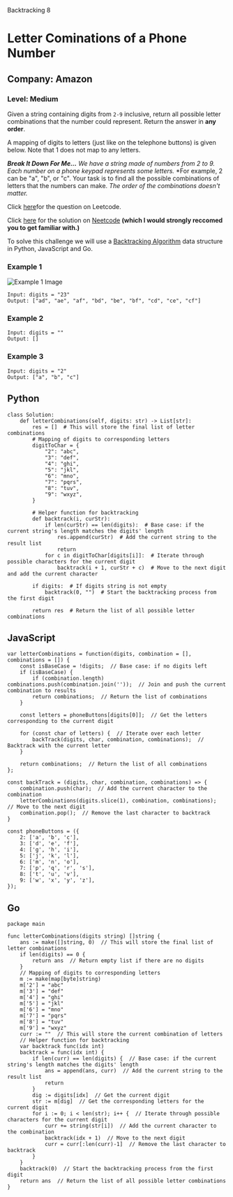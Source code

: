 Backtracking 8
# Letter Cominations of a Phone Number
## Company: Amazon
### Level: Medium

Given a string containing digits from `2-9` inclusive, return all possible letter combinations that the number could represent. Return the answer in **any order**.

A mapping of digits to letters (just like on the telephone buttons) is given below. Note that 1 does not map to any letters.

***Break It Down For Me...***
*We have a string made of numbers from 2 to 9. Each number on a phone keypad represents some letters.*
*For example, 2 can be "a", "b", or "c". Your task is to find all the possible combinations of letters that the numbers can make. 
*The order of the combinations doesn't matter.*

Click [here](https://leetcode.com/problems/palindrome-partitioning/description/)for the question on Leetcode.

Click [here](https://www.youtube.com/watch?v=3jvWodd7ht0) for the solution on [Neetcode](https://neetcode.io/) **(which I would strongly reccomed you to get familiar with.)**

To solve this challenge we will use a [Backtracking Algorithm](https://www.simplilearn.com/tutorials/data-structure-tutorial/backtracking-algorithm#:~:text=Backtracking%20is%20an%20algorithmic%20technique,meet%20them%20will%20be%20removed.) data structure in Python, JavaScript and Go.

### Example 1
![Example 1 Image](https://assets.leetcode.com/uploads/2022/03/15/1200px-telephone-keypad2svg.png)
```
Input: digits = "23"
Output: ["ad", "ae", "af", "bd", "be", "bf", "cd", "ce", "cf"]
```

### Example 2
```
Input: digits = ""
Output: []
```


### Example 3
```
Input: digits = "2"
Output: ["a", "b", "c"]
```

## Python
```
class Solution:
    def letterCombinations(self, digits: str) -> List[str]:
        res = []  # This will store the final list of letter combinations
        # Mapping of digits to corresponding letters
        digitToChar = {
            "2": "abc",
            "3": "def",
            "4": "ghi",
            "5": "jkl",
            "6": "mno",
            "7": "pqrs",
            "8": "tuv",
            "9": "wxyz",
        }

        # Helper function for backtracking
        def backtrack(i, curStr):
            if len(curStr) == len(digits):  # Base case: if the current string's length matches the digits' length
                res.append(curStr)  # Add the current string to the result list
                return
            for c in digitToChar[digits[i]]:  # Iterate through possible characters for the current digit
                backtrack(i + 1, curStr + c)  # Move to the next digit and add the current character

        if digits:  # If digits string is not empty
            backtrack(0, "")  # Start the backtracking process from the first digit

        return res  # Return the list of all possible letter combinations
```

## JavaScript
```
var letterCombinations = function(digits, combination = [], combinations = []) {
    const isBaseCase = !digits;  // Base case: if no digits left
    if (isBaseCase) {
        if (combination.length) combinations.push(combination.join(''));  // Join and push the current combination to results
        return combinations;  // Return the list of combinations
    }

    const letters = phoneButtons[digits[0]];  // Get the letters corresponding to the current digit

    for (const char of letters) {  // Iterate over each letter
        backTrack(digits, char, combination, combinations);  // Backtrack with the current letter
    }

    return combinations;  // Return the list of all combinations
};

const backTrack = (digits, char, combination, combinations) => {
    combination.push(char);  // Add the current character to the combination
    letterCombinations(digits.slice(1), combination, combinations);  // Move to the next digit
    combination.pop();  // Remove the last character to backtrack
}

const phoneButtons = ({
    2: ['a', 'b', 'c'],
    3: ['d', 'e', 'f'],
    4: ['g', 'h', 'i'],
    5: ['j', 'k', 'l'],
    6: ['m', 'n', 'o'],
    7: ['p', 'q', 'r', 's'],
    8: ['t', 'u', 'v'],
    9: ['w', 'x', 'y', 'z'],
});
```

## Go
```
package main

func letterCombinations(digits string) []string {
    ans := make([]string, 0)  // This will store the final list of letter combinations
    if len(digits) == 0 {
        return ans  // Return empty list if there are no digits
    }
    // Mapping of digits to corresponding letters
    m := make(map[byte]string)
    m['2'] = "abc"
    m['3'] = "def"
    m['4'] = "ghi"
    m['5'] = "jkl"
    m['6'] = "mno"
    m['7'] = "pqrs"
    m['8'] = "tuv"
    m['9'] = "wxyz"
    curr := ""  // This will store the current combination of letters
    // Helper function for backtracking
    var backtrack func(idx int)
    backtrack = func(idx int) {
        if len(curr) == len(digits) {  // Base case: if the current string's length matches the digits' length
            ans = append(ans, curr)  // Add the current string to the result list
            return
        }
        dig := digits[idx]  // Get the current digit
        str := m[dig]  // Get the corresponding letters for the current digit
        for i := 0; i < len(str); i++ {  // Iterate through possible characters for the current digit
            curr += string(str[i])  // Add the current character to the combination
            backtrack(idx + 1)  // Move to the next digit
            curr = curr[:len(curr)-1]  // Remove the last character to backtrack
        }
    }
    backtrack(0)  // Start the backtracking process from the first digit
    return ans  // Return the list of all possible letter combinations
}
```